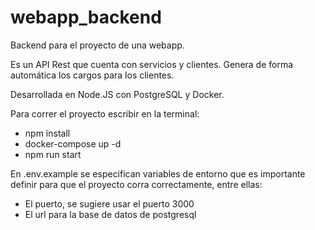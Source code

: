 # webapp_backend
Backend para el proyecto de una webapp.

Es un API Rest que cuenta con servicios y clientes. Genera de forma automática los cargos para los clientes.

Desarrollada en Node.JS con PostgreSQL y Docker.

Para correr el proyecto escribir en la terminal:
- npm install
- docker-compose up -d
- npm run start

En .env.example se especifican variables de entorno que es importante definir para que el proyecto corra correctamente, entre ellas:
- El puerto, se sugiere usar el puerto 3000
- El url para la base de datos de postgresql
